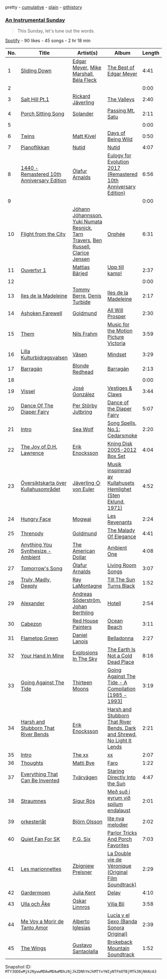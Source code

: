 pretty - [cumulative](/playlists/cumulative/37i9dQZF1DX9XdJRfSK6a0.md) - [plain](/playlists/plain/37i9dQZF1DX9XdJRfSK6a0) - [githistory](https://github.githistory.xyz/mackorone/spotify-playlist-archive/blob/main/playlists/plain/37i9dQZF1DX9XdJRfSK6a0)

### [An Instrumental Sunday](https://open.spotify.com/playlist/37i9dQZF1DX9XdJRfSK6a0)

> This Sunday, let's tune out the words.

[Spotify](https://open.spotify.com/user/spotify) - 90 likes - 45 songs - 2 hr 18 min

| No. | Title | Artist(s) | Album | Length |
|---|---|---|---|---|
| 1 | [Sliding Down](https://open.spotify.com/track/2KKAsmZmWc6eCuAutwGewl) | [Edgar Meyer](https://open.spotify.com/artist/7jkhwa4XMe9XSt1r0AWNqD), [Mike Marshall](https://open.spotify.com/artist/2WJmZq6fEmecdQVd3s38jE), [Béla Fleck](https://open.spotify.com/artist/2ka8z2lwkcp13fG8Wyv3xU) | [The Best of Edgar Meyer](https://open.spotify.com/album/0ZNuAoOW0siajqjFxLtHjc) | 4:41 |
| 2 | [](https://open.spotify.com/track/2mALzHMGNFFjCIip1M0SyY) | [](https://open.spotify.com/artist/0LyfQWJT6nXafLPZqxe9Of) | [](https://open.spotify.com/album/1K2SNUso7fWzSAzqRoAwQD) | 0:00 |
| 3 | [Salt Hill Pt.1](https://open.spotify.com/track/51YVHQbUGFIP6aUhfBjwaD) | [Rickard Jäverling](https://open.spotify.com/artist/7pO8kbDzeJOoZeUo6tYLvt) | [The Valleys](https://open.spotify.com/album/2su5Q8CA1md9jgZMfQQ9HQ) | 2:40 |
| 4 | [Porch Sitting Song](https://open.spotify.com/track/5DMI1Uz32jJbLuxVzAavHU) | [Solander](https://open.spotify.com/artist/123zs4FVoUcDFM90b4Lxmr) | [Passing Mt\. Satu](https://open.spotify.com/album/5txrgRLiA9puZzstN0GZxJ) | 2:11 |
| 5 | [](https://open.spotify.com/track/3gyqvXs7R01FWc959ZLYP8) | [](https://open.spotify.com/artist/0LyfQWJT6nXafLPZqxe9Of) | [](https://open.spotify.com/album/2P0PQiflDD2PNoAhSRtd4I) | 0:00 |
| 6 | [Twins](https://open.spotify.com/track/0SeCA3vPHuXGP6sizB05ZA) | [Matt Kivel](https://open.spotify.com/artist/2WkXhpsmgr8xeRpfF9Bl1w) | [Days of Being Wild](https://open.spotify.com/album/4OUF3bDg60cOEqlHLsLDA0) | 0:50 |
| 7 | [Pianoflikkan](https://open.spotify.com/track/4qVnAKTZR4NLfptjquCSKY) | [Nutid](https://open.spotify.com/artist/1KTiZJD9cYb1DjPLI7Vkji) | [Nutid](https://open.spotify.com/album/3lGiiCEjUPvnRX2bCmV5Ri) | 4:07 |
| 8 | [1440 \- Remastered 10th Anniversary Edition](https://open.spotify.com/track/72pCATqZdEBOuL6EStKFRv) | [Ólafur Arnalds](https://open.spotify.com/artist/7E3BRXV9ZbCt5lQTCXMTia) | [Eulogy for Evolution 2017 \(Remastered 10th Anniversary Edition\)](https://open.spotify.com/album/0CCmRxJMfXmuJMksYEWK3j) | 6:56 |
| 9 | [](https://open.spotify.com/track/3t8g35pJTDnfr8SyleZv6T) | [](https://open.spotify.com/artist/0LyfQWJT6nXafLPZqxe9Of) | [](https://open.spotify.com/album/483XEnSUk7MkWXldnGqNXo) | 0:00 |
| 10 | [Flight from the City](https://open.spotify.com/track/3Sy6wgTNEp6vSgLs4EyXAf) | [Jóhann Jóhannsson](https://open.spotify.com/artist/3IpQziA6YwD53PQ5xbwgLF), [Yuki Numata Resnick](https://open.spotify.com/artist/2TVn6PQxnrxlIq4F2Vz3Qs), [Tarn Travers](https://open.spotify.com/artist/78PSEAPRjcRID297AMMPJC), [Ben Russell](https://open.spotify.com/artist/5BG0gerrHZFHPaIEi43FHB), [Clarice Jensen](https://open.spotify.com/artist/1B25oHGZdWQzQJCajIwA3a) | [Orphée](https://open.spotify.com/album/1ZPtIPAHcNHgLuL0K6BzJN) | 6:31 |
| 11 | [Ouvertyr 1](https://open.spotify.com/track/6GofKiirAD5kNm9oVeuW8B) | [Mattias Bärjed](https://open.spotify.com/artist/2wmNSrvTLK8giMLw3cUyQN) | [Upp till kamp!](https://open.spotify.com/album/1gvoR0ncyGReRqSAtTEb0D) | 2:37 |
| 12 | [](https://open.spotify.com/track/4ltFUwVA65LD3vgoFQo68b) | [](https://open.spotify.com/artist/0LyfQWJT6nXafLPZqxe9Of) | [](https://open.spotify.com/album/0L9vIwfTY6FIZexNc1aq27) | 0:00 |
| 13 | [Iles de la Madeleine](https://open.spotify.com/track/5XaMHaJ3uwSU74m9pwGMgX) | [Tommy Berre](https://open.spotify.com/artist/1JS0Gw2KxVFPmFNivcjmgt), [Denis Turbide](https://open.spotify.com/artist/3Ivps5evkCqTJp50aqXTlu) | [Iles de la Madeleine](https://open.spotify.com/album/6T9SPGwQxPAMJzbaOZ2GU0) | 2:17 |
| 14 | [Ashoken Farewell](https://open.spotify.com/track/5nNn40GNviPx4GxmPP1ebd) | [Goldmund](https://open.spotify.com/artist/0R5BzePlbvG8xTXw0QF3uw) | [All Will Prosper](https://open.spotify.com/album/7huOk44bNnAx5VRlNzthz6) | 2:30 |
| 15 | [Them](https://open.spotify.com/track/2tr4oclswJ6v3dfDlI01HD) | [Nils Frahm](https://open.spotify.com/artist/5gqhueRUZEa7VDnQt4HODp) | [Music for the Motion Picture Victoria](https://open.spotify.com/album/5Bd46K8hcylV7O7xz2YqEX) | 3:59 |
| 16 | [Lilla Kulturbidragsvalsen](https://open.spotify.com/track/6ksucg4khzBjfhgmjGzqlR) | [Väsen](https://open.spotify.com/artist/1Njrx1AMU4ymWHjfSlwLpE) | [Mindset](https://open.spotify.com/album/5nXH5X9ah26QpKUTTwRGEt) | 3:29 |
| 17 | [Barragán](https://open.spotify.com/track/2EbnbSeiXnyXfGdf17OoGa) | [Blonde Redhead](https://open.spotify.com/artist/5isqImG0rLfAgBJSPMEVXF) | [Barragán](https://open.spotify.com/album/4UhYqrNKcEiRHdVIxI7vso) | 2:13 |
| 18 | [](https://open.spotify.com/track/0jZxuq04x40gwFCCcg3J31) | [](https://open.spotify.com/artist/0LyfQWJT6nXafLPZqxe9Of) | [](https://open.spotify.com/album/4wSAy40m5woUAi6BO3e0g3) | 0:00 |
| 19 | [Vissel](https://open.spotify.com/track/6Cst3xKupSMS3z1I2EHiS2) | [José González](https://open.spotify.com/artist/6xrCU6zdcSTsG2hLrojpmI) | [Vestiges & Claws](https://open.spotify.com/album/3mDpDgTVy3Lo6fdqoTr215) | 3:44 |
| 20 | [Dance Of The Diaper Fairy](https://open.spotify.com/track/0AhfcYWLB9EGHcRHn4KsWB) | [Per Störby Jutbring](https://open.spotify.com/artist/5HKQ1eZfmajJNGC12Nj7xB) | [Dance of the Diaper Fairy](https://open.spotify.com/album/7840SsBEk2QXTF1BL0BTCT) | 5:07 |
| 21 | [Intro](https://open.spotify.com/track/2tJ5nxeNIFTNGSqyFvG8Ov) | [Sea Wolf](https://open.spotify.com/artist/3ZllGjNdP5pS8UFnT5Jj2x) | [Song Spells, No.1: Cedarsmoke](https://open.spotify.com/album/3Q4S1bRlEEeztfrM4KsMFQ) | 2:20 |
| 22 | [The Joy of D.H\. Lawrence](https://open.spotify.com/track/1DrShtK8uB2hD9YN3z5x9Y) | [Erik Enocksson](https://open.spotify.com/artist/1ot4IWvtkwWLAYwNUJYZex) | [Kning Disk 2005\-2012 Box Set](https://open.spotify.com/album/6iQDcE5Ne5rd6K7Ik8kxKf) | 4:04 |
| 23 | [Översiktskarta över Kullahusområdet](https://open.spotify.com/track/0Dp7TRe1s5HO4x030JJhay) | [Jäverling ◇ von Euler](https://open.spotify.com/artist/1VPqh7tyQEXc2W8KBCRPMv) | [Musik inspirerad av Kullahusets Hemlighet \(Sten Eklund, 1971\)](https://open.spotify.com/album/2CK5KTbCcFBF2O2s9IRMvF) | 4:52 |
| 24 | [Hungry Face](https://open.spotify.com/track/6Uq3IHAmOz3gSunhvJqqmp) | [Mogwai](https://open.spotify.com/artist/34UhPkLbtFKRq3nmfFgejG) | [Les Revenants](https://open.spotify.com/album/5jrJqqSHL1rVxUxnBZW7Ta) | 2:24 |
| 25 | [Threnody](https://open.spotify.com/track/7hyAAjHZaDWSPDzlUYNUIa) | [Goldmund](https://open.spotify.com/artist/0R5BzePlbvG8xTXw0QF3uw) | [The Malady Of Elegance](https://open.spotify.com/album/1vF5y6BC66nKozxg0Dsvvo) | 4:41 |
| 26 | [Anything You Synthesize \- Ambient](https://open.spotify.com/track/0OF6WSdeVmYEGBZlxvwvLq) | [The American Dollar](https://open.spotify.com/artist/5r4OqYJL7JrtZlffx7FJlb) | [Ambient One](https://open.spotify.com/album/7A6VoC5v3dHcINkZudtJaD) | 4:08 |
| 27 | [Tomorrow's Song](https://open.spotify.com/track/0YPagAr3GhXlRX06E4nUcw) | [Ólafur Arnalds](https://open.spotify.com/artist/7E3BRXV9ZbCt5lQTCXMTia) | [Living Room Songs](https://open.spotify.com/album/69Q8uDA8C7EdKUo5oveufQ) | 3:07 |
| 28 | [Truly, Madly, Deeply](https://open.spotify.com/track/3df2e434goqmSUp46nCUrL) | [Ray LaMontagne](https://open.spotify.com/artist/6DoH7ywD5BcQvjloe9OcIj) | [Till The Sun Turns Black](https://open.spotify.com/album/6teArUjXEHY8nEbWiOf1Hq) | 1:52 |
| 29 | [Alexander](https://open.spotify.com/track/3lwfvLFY4GjgaTxnlvowNP) | [Andreas Söderström](https://open.spotify.com/artist/5Z6TEAkzMC3QQj32jkdkAo), [Johan Berthling](https://open.spotify.com/artist/38aUI0eoAJAgRHtcYARlCT) | [Hotell](https://open.spotify.com/album/734M3Ru7dLVlu2ol202cg0) | 2:54 |
| 30 | [Cabezon](https://open.spotify.com/track/0BIfjMKCMAcuqPDzbXXNG0) | [Red House Painters](https://open.spotify.com/artist/2GATzeg62cr6sH29wSOVWe) | [Ocean Beach](https://open.spotify.com/album/7j4C67U6Aj4odzbHRrpeiq) | 3:11 |
| 31 | [Flametop Green](https://open.spotify.com/track/3jl34exVXaxO2T0XpBkBZl) | [Daniel Lanois](https://open.spotify.com/artist/5S0AJvE9NB1kGrXRfYh690) | [Belladonna](https://open.spotify.com/album/05tAz0b9gHjjlpaIOxNvfy) | 2:27 |
| 32 | [Your Hand In Mine](https://open.spotify.com/track/4sYn64V9gqP6bpkOGw5B9k) | [Explosions In The Sky](https://open.spotify.com/artist/1uQWmt1OhuHGRKmZ2ZcL6p) | [The Earth Is Not a Cold Dead Place](https://open.spotify.com/album/49buCcKCJwxvdl0R2dMoIU) | 8:16 |
| 33 | [Going Against The Tide](https://open.spotify.com/track/6U5AvynsJKzy9ZQI104dBF) | [Thirteen Moons](https://open.spotify.com/artist/52PFXO29lns3FFssjcS828) | [Going Against The Tide \- A Compilation \[1985 \- 1993\]](https://open.spotify.com/album/1kda0ZL39dEtfxpSETULQi) | 3:19 |
| 34 | [Harsh and Stubborn That River Bends](https://open.spotify.com/track/15cemvtKgfxc2dIYvt5DeP) | [Erik Enocksson](https://open.spotify.com/artist/1ot4IWvtkwWLAYwNUJYZex) | [Harsh and Stubborn That River Bends, Dark and Shrewd, No Light It Lends](https://open.spotify.com/album/2OQYONK2VCHcNV37b0ZPSQ) | 2:21 |
| 35 | [Intro](https://open.spotify.com/track/5VfEuwErhx6X4eaPbyBfyu) | [The xx](https://open.spotify.com/artist/3iOvXCl6edW5Um0fXEBRXy) | [xx](https://open.spotify.com/album/6tzQKMilI02kn1lzLklDI8) | 2:07 |
| 36 | [Thoughts](https://open.spotify.com/track/4hfFC53NghpoxpOYrYMUa0) | [Matti Bye](https://open.spotify.com/artist/5qUOOLH8pTCB9XZrzj5jag) | [Faro](https://open.spotify.com/album/5SuTJi0OdAqUWbrpdwN1n3) | 1:22 |
| 37 | [Everything That Can Be Invented](https://open.spotify.com/track/1sNHnNghTXeVqhWfklniyl) | [Tvärvägen](https://open.spotify.com/artist/5Ms2wJn8fZ2TbJGkaLgNCF) | [Staring Directly Into the Sun](https://open.spotify.com/album/5jmGz6ggQWnhCNjkEfYCcL) | 4:47 |
| 38 | [Straumnes](https://open.spotify.com/track/73Zl1qvHnU6qz1uUjOdXuo) | [Sigur Rós](https://open.spotify.com/artist/6UUrUCIZtQeOf8tC0WuzRy) | [Með suð í eyrum við spilum endalaust](https://open.spotify.com/album/5CtxgcqieOcYKyQjGKI0nY) | 2:01 |
| 39 | [orkesterlåt](https://open.spotify.com/track/2pJCNYhpSLq4acNXcBUjy1) | [Björn Olsson](https://open.spotify.com/artist/522M1OdbnnJ3c1Bjxy69tb) | [lite nya melodier](https://open.spotify.com/album/3C8MzdrI4bKoRPRdzbqwx6) | 2:02 |
| 40 | [Quiet Fan For SK](https://open.spotify.com/track/5tKM4B9wwjmLNO8fTwsSfS) | [P.G\. Six](https://open.spotify.com/artist/4GYG5rH2oxRMJ8DSTof7QK) | [Parlor Tricks And Porch Favorites](https://open.spotify.com/album/2YxwapK0BWNieZnHOikHV3) | 7:03 |
| 41 | [Les marionnettes](https://open.spotify.com/track/5QUc4vKdECNtJGkgEUlhXf) | [Zbigniew Preisner](https://open.spotify.com/artist/3gGbSXSwHWmrUBIG9IUAau) | [La Double vie de Véronique \(Original Film Soundtrack\)](https://open.spotify.com/album/6UKSDlLQzAGrd5CZ6XhKL3) | 2:29 |
| 42 | [Gardermoen](https://open.spotify.com/track/1WEGB2t1ZYHjQODNPaiftb) | [Julia Kent](https://open.spotify.com/artist/2YJXo1ERQAO7r4hQtu2vFc) | [Delay](https://open.spotify.com/album/5E7fIzAOnhdt3mSyjUYb1j) | 4:10 |
| 43 | [Ulla och Åke](https://open.spotify.com/track/0jWzC7ItKrZ3M4eLJNmDBC) | [Oskar Linnros](https://open.spotify.com/artist/3E8Mx37sikkaFoX5DRecLi) | [Vilja Bli](https://open.spotify.com/album/2jCYbQBRefZrTeMXIMIsNp) | 3:58 |
| 44 | [Me Voy a Morir de Tanto Amor](https://open.spotify.com/track/4gyM4s4ExrQReXT3M7A4mm) | [Alberto Iglesias](https://open.spotify.com/artist/1HRRbATgv6NPHs7Twm74p2) | [Lucía y el Sexo \(Banda Sonora Original\)](https://open.spotify.com/album/4VOap8s0JDD7sFkQUOiYYv) | 2:39 |
| 45 | [The Wings](https://open.spotify.com/track/3oQpVsTPxbMobnIjeogbJz) | [Gustavo Santaolalla](https://open.spotify.com/artist/4W3fa7tiXGVXl3KilbACqt) | [Brokeback Mountain Soundtrack](https://open.spotify.com/album/5GUrIS6mlz9kfnnSsit3DT) | 1:52 |

Snapshot ID: `MTY3ODEwMjk2NywwMDAwMDAwMDkzNjJkZDNhYmJkMTYxYWIyNTFmOTBjMTk3NjNkNzA3`

